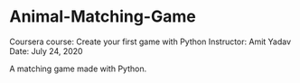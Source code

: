 # Animal-Matching-Game
Coursera course: Create your first game with Python
Instructor: Amit Yadav
Date: July 24, 2020

A matching game made with Python.
